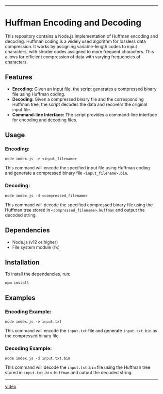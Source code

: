 
---

# Huffman Encoding and Decoding

This repository contains a Node.js implementation of Huffman encoding and decoding. Huffman coding is a widely used algorithm for lossless data compression. It works by assigning variable-length codes to input characters, with shorter codes assigned to more frequent characters. This allows for efficient compression of data with varying frequencies of characters.

## Features

- **Encoding:** Given an input file, the script generates a compressed binary file using Huffman coding.
- **Decoding:** Given a compressed binary file and the corresponding Huffman tree, the script decodes the data and recovers the original input file.
- **Command-line Interface:** The script provides a command-line interface for encoding and decoding files.

## Usage

### Encoding:

```
node index.js -e <input_filename>
```

This command will encode the specified input file using Huffman coding and generate a compressed binary file `<input_filename>.bin`.

### Decoding:

```
node index.js -d <compressed_filename>
```

This command will decode the specified compressed binary file using the Huffman tree stored in `<compressed_filename>.huffman` and output the decoded string.

## Dependencies

- Node.js (v12 or higher)
- File system module (`fs`)

## Installation

To install the dependencies, run:

```
npm install
```

## Examples

### Encoding Example:

```
node index.js -e input.txt
```

This command will encode the `input.txt` file and generate `input.txt.bin` as the compressed binary file.

### Decoding Example:

```
node index.js -d input.txt.bin
```

This command will decode the `input.txt.bin` file using the Huffman tree stored in `input.txt.bin.huffman` and output the decoded string.

---
[video](HuffmanImplementaion.webm)